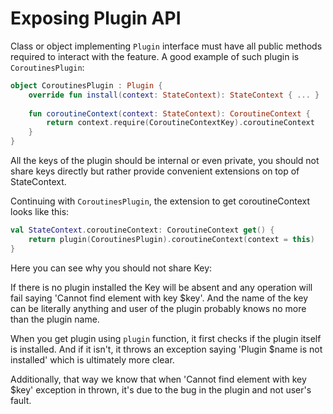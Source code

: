 # Exposing Plugin API

Class or object implementing `Plugin` interface must have all public methods
required to interact with the feature. A good example of such plugin is
`CoroutinesPlugin`:

```kotlin
object CoroutinesPlugin : Plugin {
    override fun install(context: StateContext): StateContext { ... }
    
    fun coroutineContext(context: StateContext): CoroutineContext {
        return context.require(CoroutineContextKey).coroutineContext
    }
}
```

All the keys of the plugin should be internal or even private, you should not share
keys directly but rather provide convenient extensions on top of StateContext.

Continuing with `CoroutinesPlugin`, the extension to get coroutineContext looks like
this:

```kotlin
val StateContext.coroutineContext: CoroutineContext get() {
    return plugin(CoroutinesPlugin).coroutineContext(context = this)
}
```

Here you can see why you should not share Key:

If there is no plugin
installed the Key will be absent and any operation will fail saying
'Cannot find element with key $key'. And the name of the key can
be literally anything and user of the plugin probably knows
no more than the plugin name.

When you get plugin using `plugin` function, it first checks if the
plugin itself is installed. And if it isn't, it throws an exception
saying 'Plugin $name is not installed' which is ultimately more clear.

Additionally, that way we know that when 'Cannot find element with key $key'
exception in thrown, it's due to the bug in the plugin and not user's fault.
